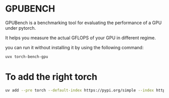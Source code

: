 # GPUBENCH

GPUBench is a benchmarking tool for evaluating the performance of a GPU under pytorch. 

It helps you measure the actual GFLOPS of your GPU in different regime. 

you can run it without installing it by using the following command:

```bash
uvx torch-bench-gpu
```


# To add the right torch

```bash
uv add --pre torch --default-index https://pypi.org/simple --index https://download.pytorch.org/whl/nightly/cu126
```
